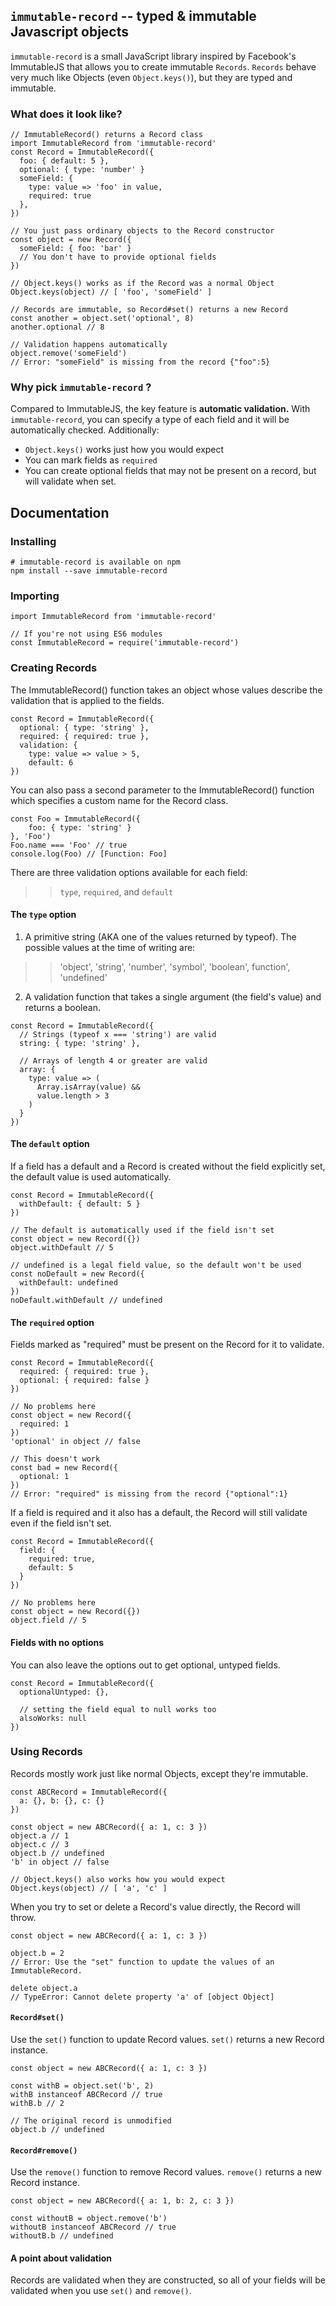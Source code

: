 ## `immutable-record` -- typed & immutable Javascript objects

`immutable-record` is a small JavaScript library inspired by Facebook's ImmutableJS
that allows you to create immutable `Records`.
`Records` behave very much like Objects (even `Object.keys()`), but they are 
typed and immutable.

### What does it look like?

```
// ImmutableRecord() returns a Record class
import ImmutableRecord from 'immutable-record'
const Record = ImmutableRecord({
  foo: { default: 5 },
  optional: { type: 'number' }
  someField: {
    type: value => 'foo' in value,
    required: true
  },
})

// You just pass ordinary objects to the Record constructor
const object = new Record({
  someField: { foo: 'bar' }
  // You don't have to provide optional fields
})

// Object.keys() works as if the Record was a normal Object
Object.keys(object) // [ 'foo', 'someField' ]

// Records are immutable, so Record#set() returns a new Record
const another = object.set('optional', 8)
another.optional // 8

// Validation happens automatically
object.remove('someField')
// Error: "someField" is missing from the record {"foo":5}

```

### Why pick `immutable-record` ?

Compared to ImmutableJS, the key feature is __automatic validation.__ With 
`immutable-record`, you can specify a type of each field and it will be 
automatically checked. Additionally:

* `Object.keys()` works just how you would expect
* You can mark fields as `required`
* You can create optional fields that may not be present on a record, but will 
validate when set.

## Documentation

### Installing

```
# immutable-record is available on npm
npm install --save immutable-record
```

### Importing

```
import ImmutableRecord from 'immutable-record'

// If you're not using ES6 modules
const ImmutableRecord = require('immutable-record')
```

### Creating Records

The ImmutableRecord() function takes an object whose values describe the 
validation that is applied to the fields.

```
const Record = ImmutableRecord({
  optional: { type: 'string' },
  required: { required: true },
  validation: {
    type: value => value > 5,
    default: 6
})
```

You can also pass a second parameter to the ImmutableRecord() function
which specifies a custom name for the Record class.

```
const Foo = ImmutableRecord({
    foo: { type: 'string' }
}, 'Foo')
Foo.name === 'Foo' // true
console.log(Foo) // [Function: Foo]
```

There are three validation options available for each field:
> > `type`, `required`, and `default`

#### The `type` option

1. A primitive string (AKA one of the values returned by typeof). The possible 
values at the time of writing are:
> > 'object', 'string', 'number', 'symbol', 'boolean',
function', 'undefined'

2. A validation function that takes a single argument (the field's value) and 
returns a boolean.

```
const Record = ImmutableRecord({
  // Strings (typeof x === 'string') are valid
  string: { type: 'string' },

  // Arrays of length 4 or greater are valid
  array: {
    type: value => (
      Array.isArray(value) &&
      value.length > 3
    )
  }
})
```

#### The `default` option

If a field has a default and a Record is created without the field explicitly set,
the default value is used automatically.

```
const Record = ImmutableRecord({
  withDefault: { default: 5 }
})

// The default is automatically used if the field isn't set
const object = new Record({})
object.withDefault // 5

// undefined is a legal field value, so the default won't be used
const noDefault = new Record({
  withDefault: undefined
})
noDefault.withDefault // undefined
```

#### The `required` option

Fields marked as "required" must be present on the Record for it to validate.

```
const Record = ImmutableRecord({
  required: { required: true },
  optional: { required: false }
})

// No problems here
const object = new Record({
  required: 1
})
'optional' in object // false

// This doesn't work
const bad = new Record({
  optional: 1
})
// Error: "required" is missing from the record {"optional":1}
```

If a field is required and it also has a default, the Record will still validate
even if the field isn't set.

```
const Record = ImmutableRecord({
  field: {
    required: true,
    default: 5
  }
})

// No problems here
const object = new Record({})
object.field // 5
```

#### Fields with no options

You can also leave the options out to get optional, untyped fields.

```
const Record = ImmutableRecord({
  optionalUntyped: {},

  // setting the field equal to null works too
  alsoWorks: null
})
```

### Using Records

Records mostly work just like normal Objects, except they're immutable.

```
const ABCRecord = ImmutableRecord({
  a: {}, b: {}, c: {}
})

const object = new ABCRecord({ a: 1, c: 3 })
object.a // 1
object.c // 3
object.b // undefined
'b' in object // false

// Object.keys() also works how you would expect
Object.keys(object) // [ 'a', 'c' ]
```

When you try to set or delete a Record's value directly, the Record will throw.

```
const object = new ABCRecord({ a: 1, c: 3 })

object.b = 2
// Error: Use the "set" function to update the values of an ImmutableRecord.

delete object.a
// TypeError: Cannot delete property 'a' of [object Object]
```

#### `Record#set()`

Use the `set()` function to update Record values. `set()` returns a new Record instance.

```
const object = new ABCRecord({ a: 1, c: 3 })

const withB = object.set('b', 2)
withB instanceof ABCRecord // true
withB.b // 2

// The original record is unmodified
object.b // undefined
```

#### `Record#remove()`

Use the `remove()` function to remove Record values. `remove()` returns a new Record instance.

```
const object = new ABCRecord({ a: 1, b: 2, c: 3 })

const withoutB = object.remove('b')
withoutB instanceof ABCRecord // true
withoutB.b // undefined
```

#### A point about validation

Records are validated when they are constructed, so all of your fields will be validated
when you use `set()` and `remove()`.
